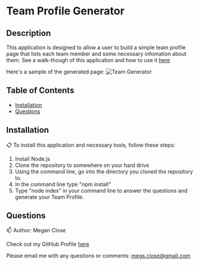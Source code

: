 # Team Profile Generator 

## Description
This application is designed to allow a user to build a simple team profile page that lists each team member and some necessary infomation about them. See a walk-though of this application and how to use it [here](https://drive.google.com/file/d/1w5uy1ak9Rda6Q6L-v73uut04zJ3ForNU/view?usp=sharing) 

Here's a sample of the generated page:
![Team Generator](https://user-images.githubusercontent.com/77699944/113931541-6f71e580-97a7-11eb-9c96-7853f7ad7e1e.jpg)


## Table of Contents
* [Installation](#Installation)
* [Questions](#Questions)

## Installation 
:clipboard: To install this application and necessary tools, follow these steps: 
1. Install Node.js 
2. Clone the repository to somewhere on your hard drive 
3. Using the command line, go into the directory you cloned the repository to. 
4. In the command line type "npm install" 
5. Type "node index" in your command line to answer the questions and generate your Team Profile. 

## Questions 
:mailbox:
Author: Megan Close

Check out my GitHub Profile [here](https://github.com/MeganClo)

Please email me with any questions or comments: <megs.close@gmail.com>
